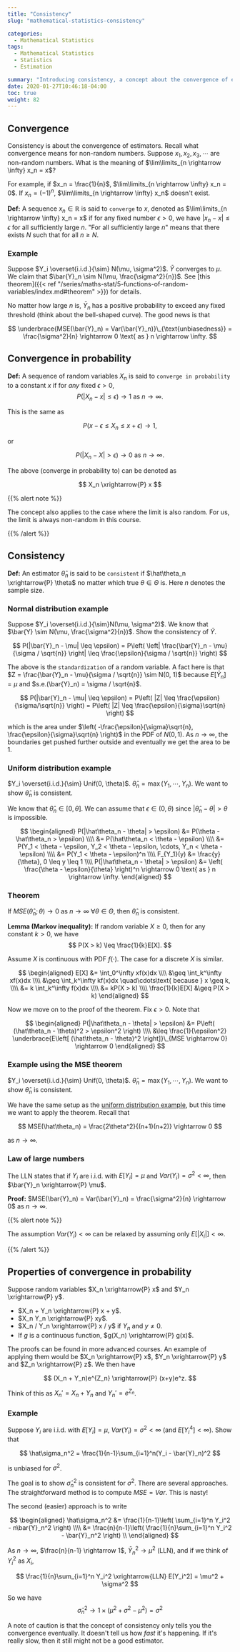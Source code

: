 ```yaml
---
title: "Consistency"
slug: "mathematical-statistics-consistency"

categories:
  - Mathematical Statistics
tags:
  - Mathematical Statistics
  - Statistics
  - Estimation

summary: "Introducing consistency, a concept about the convergence of estimators. We start from the convergence of non-random number sequences to convergence in probability, then to consistency of estimators and its properties."
date: 2020-01-27T10:46:18-04:00
toc: true
weight: 82
---
```




## Convergence

Consistency is about the convergence of estimators. Recall what convergence means for non-random numbers. Suppose $x_1, x_2, x_3, \cdots$ are non-random numbers. What is the meaning of $\lim\limits_{n \rightarrow \infty} x_n = x$?

For example, if $x_n = \frac{1}{n}$, $\lim\limits_{n \rightarrow \infty} x_n = 0$. If $x_n = (-1)^n$, $\lim\limits_{n \rightarrow \infty} x_n$ doesn't exist.

**Def:** A sequence $x_n \in \mathbb{R}$ is said to `converge` to $x$, denoted as $\lim\limits_{n \rightarrow \infty} x_n = x$ if for any fixed number $\epsilon > 0$, we have $|x_n - x| \leq \epsilon$ for all sufficiently large $n$. "For all sufficiently large $n$" means that there exists $N$ such that for all $n \geq N$.

### Example

Suppose $Y_i \overset{i.i.d.}{\sim} N(\mu, \sigma^2)$. $\bar{Y}$ converges to $\mu$. We claim that $\bar{Y}_n \sim N(\mu, \frac{\sigma^2}{n})$. See [this theorem]({{< ref "/series/maths-stat/5-functions-of-random-variables/index.md#theorem" >}}) for details.

No matter how large $n$ is, $\bar{Y}_n$ has a positive probability to exceed any fixed threshold (think about the bell-shaped curve). The good news is that

$$
\underbrace{MSE(\bar{Y}_n) = Var(\bar{Y}_n)}\_{\text{unbiasedness}} = \frac{\sigma^2}{n} \rightarrow 0 \text{ as } n \rightarrow \infty.
$$

## Convergence in probability

**Def:** A sequence of random variables $X_n$ is said to `converge in probability` to a constant $x$ if for *any* fixed $\epsilon > 0$,
$$
P\left( |X_n - x| \leq \epsilon \right) \rightarrow 1 \text{ as } n \rightarrow \infty.
$$

This is the same as

$$
P(x - \epsilon \leq X_n \leq x + \epsilon) \rightarrow 1,
$$

or

$$
P\left( |X_n - X| > \epsilon \right) \rightarrow 0 \text{ as } n \rightarrow \infty.
$$

The above (converge in probability to) can be denoted as

$$
X_n \xrightarrow{P} x
$$

{{% alert note %}}

The concept also applies to the case where the limit is also random. For us, the limit is always non-random in this course.

{{% /alert %}}



## Consistency

**Def:** An estimator $\hat\theta_n$ is said to be `consistent` if $\hat\theta_n \xrightarrow{P} \theta$ no matter which true $\theta \in \Theta$ is. Here $n$ denotes the sample size.

### Normal distribution example

Suppose $Y_i \overset{i.i.d.}{\sim}N(\mu, \sigma^2)$. We know that $\bar{Y} \sim N(\mu, \frac{\sigma^2}{n})$. Show the consistency of $\bar{Y}$.

$$
P(|\bar{Y}_n - \mu| \leq \epsilon) = P\left( \left| \frac{\bar{Y}_n - \mu}{\sigma / \sqrt{n}} \right| \leq \frac{\epsilon}{\sigma / \sqrt{n}} \right)
$$

The above is the `standardization` of a random variable. A fact here is that $Z = \frac{\bar{Y}_n - \mu}{\sigma / \sqrt{n}} \sim N(0, 1)$ because $E[\bar{Y}_n] = \mu$ and $s.e.(\bar{Y}_n) = \sigma / \sqrt{n}$.

$$
P(|\bar{Y}_n - \mu| \leq \epsilon) = P\left( |Z| \leq \frac{\epsilon}{\sigma/\sqrt{n}} \right) = P\left( |Z| \leq \frac{\epsilon}{\sigma}\sqrt{n} \right)
$$

which is the area under $\left( -\frac{\epsilon}{\sigma}\sqrt{n}, \frac{\epsilon}{\sigma}\sqrt{n} \right)$ in the PDF of $N(0, 1)$. As $n \rightarrow \infty$, the boundaries get pushed further outside and eventually we get the area to be $1$. 

### Uniform distribution example

$Y_i \overset{i.i.d.}{\sim} Unif(0, \theta)$. $\hat\theta_n = \max(Y_1, \cdots, Y_n)$. We want to show $\hat\theta_n$ is consistent.

We know that $\hat\theta_n \in [0, \theta]$. We can assume that $\epsilon \in (0, \theta)$ since $|\hat\theta_n - \theta| > \theta$ is impossible.

$$
\begin{aligned}
	P(|\hat\theta_n - \theta| > \epsilon) &= P(\theta - \hat\theta_n > \epsilon) \\\\
	&= P(\hat\theta_n < \theta - \epsilon) \\\\
	&= P(Y_1 < \theta - \epsilon, Y_2 < \theta - \epsilon, \cdots, Y_n < \theta - \epsilon) \\\\
	&= P(Y_1 < \theta - \epsilon)^n \\\\
	F_{Y_1}(y) &= \frac{y}{\theta}, 0 \leq y \leq 1 \\\\
	P(|\hat\theta_n - \theta| > \epsilon) &= \left( \frac{\theta - \epsilon}{\theta} \right)^n \rightarrow 0 \text{ as } n \rightarrow \infty.
\end{aligned}
$$

###  Theorem
If $MSE(\hat\theta_n; \theta) \rightarrow 0$ as $n \rightarrow \infty$ $\forall \theta \in \Theta$, then $\hat\theta_n$ is consistent.

**Lemma (Markov inequality):** If random variable $X \geq 0$, then for any constant $k > 0$, we have
$$
P(X > k) \leq \frac{1}{k}E[X].
$$

Assume $X$ is continuous with PDF $f(\cdot)$. The case for a discrete $X$ is similar.

$$
\begin{aligned}
	E[X] &= \int_0^\infty xf(x)dx \\\\
	&\geq \int_k^\infty xf(x)dx \\\\
	&\geq \int_k^\infty kf(x)dx \quad\cdots\text{ because } x \geq k, \\\\
	&= k \int_k^\infty f(x)dx \\\\
	&= kP(X > k) \\\\
	\frac{1}{k}E[X] &\geq P(X > k)
\end{aligned}
$$

Now we move on to the proof of the theorem. Fix $\epsilon > 0$. Note that

$$
\begin{aligned}
	P(|\hat\theta_n - \theta| > \epsilon) &= P\left( (\hat\theta_n - \theta)^2 > \epsilon^2 \right) \\\\
	&\leq \frac{1}{\epsilon^2} \underbrace{E\left[ (\hat\theta_n - \theta)^2 \right]}\_{MSE \rightarrow 0} \rightarrow 0
\end{aligned}
$$

### Example using the MSE theorem
$Y_i \overset{i.i.d.}{\sim} Unif(0, \theta)$. $\hat\theta_n = \max(Y_1, \cdots, Y_n)$. We want to show $\hat\theta_n$ is consistent.

We have the same setup as the [uniform distribution example](#uniform-distribution-example), but this time we want to apply the theorem. Recall that

$$
MSE(\hat\theta_n) = \frac{2\theta^2}{(n+1)(n+2)} \rightarrow 0
$$

as $n \rightarrow \infty$.

### Law of large numbers

The LLN states that if $Y_i$ are i.i.d. with $E[Y_i] = \mu$ and $Var(Y_i) = \sigma^2 < \infty$, then $\bar{Y}_n \xrightarrow{P} \mu$.

**Proof:** $MSE(\bar{Y}_n) = Var(\bar{Y}_n) = \frac{\sigma^2}{n} \rightarrow 0$ as $n \rightarrow \infty$.



{{% alert note %}}

The assumption $Var(Y_i) < \infty$ can be relaxed by assuming only $E[|X_i|] < \infty$.

{{% /alert %}}



## Properties of convergence in probability

Suppose random variables $X_n \xrightarrow{P} x$ and $Y_n \xrightarrow{P} y$.

- $X_n + Y_n \xrightarrow{P} x + y$.
- $X_n Y_n \xrightarrow{P} xy$.
- $X_n / Y_n \xrightarrow{P} x / y$ if $Y_n$ and $y \neq 0$.
- If $g$ is a continuous function, $g(X_n) \xrightarrow{P} g(x)$.

The proofs can be found in more advanced courses. An example of applying them would be $X_n \xrightarrow{P} x$, $Y_n \xrightarrow{P} y$ and $Z_n \xrightarrow{P} z$. We then have

$$
(X_n + Y_n)e^{Z_n} \xrightarrow{P} (x+y)e^z.
$$

Think of this as $X_n' = X_n + Y_n$ and $Y_n' = e^{Z_n}$.

### Example
Suppose $Y_i$ are i.i.d. with $E[Y_i] = \mu$, $Var(Y_i) = \sigma^2 < \infty$ (and $E[Y_i^4] < \infty$). Show that

$$
\hat\sigma_n^2 = \frac{1}{n-1}\sum_{i=1}^n(Y_i - \bar{Y}_n)^2
$$

is unbiased for $\sigma^2$.

The goal is to show $\hat\sigma_n^2$ is consistent for $\sigma^2$. There are several approaches. The straightforward method is to compute $MSE = Var$. This is nasty!

The second (easier) approach is to write

$$
\begin{aligned}
	\hat\sigma_n^2 &= \frac{1}{n-1}\left( \sum_{i=1}^n Y_i^2 - n\bar{Y}_n^2 \right) \\\\
	&= \frac{n}{n-1}\left( \frac{1}{n}\sum_{i=1}^n Y_i^2 - \bar{Y}_n^2 \right) \\
\end{aligned}
$$

As $n \rightarrow \infty$, $\frac{n}{n-1} \rightarrow 1$, $\bar{Y}_n^2 \rightarrow \mu^2$ (LLN), and if we think of $Y_i^2$ as $X_i$,


$$
\frac{1}{n}\sum_{i=1}^n Y_i^2 \xrightarrow{LLN} E[Y_i^2] = \mu^2 + \sigma^2
$$


So we have
$$
\hat\sigma_n^2 \rightarrow 1 \times (\mu^2 + \sigma^2 - \mu^2) = \sigma^2
$$

A note of caution is that the concept of consistency only tells you the convergence eventually. It doesn't tell us how *fast* it's happening. If it's really slow, then it still might not be a good estimator.
